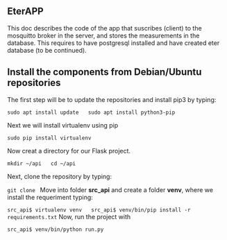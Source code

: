 ## EterAPP
This doc describes the code of the app that suscribes (client) to the mosquitto broker in the server, and stores the measurements in the database. This requires to have postgresql installed and have created eter database (to be continued).
## Install the components from Debian/Ubuntu repositories

The first step will be to update the repositories and install pip3 by typing:

`
sudo apt install update  
sudo apt install python3-pip
`

Next we will install virtualenv using pip

`sudo pip install virtualenv
`

Now creat a directory for our Flask project.

`
mkdir ~/api  
cd ~/api
`

Next, clone the repository by typing:

`
git clone 
`
Move into folder **src_api** and create a folder **venv**, where we install the requeriment typing:

`
src_api$ virtualenv venv  
src_api$ venv/bin/pip install -r requirements.txt
`
Now, run the project with

`
src_api$ venv/bin/python run.py
`
